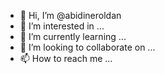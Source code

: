 - 👋 Hi, I’m @abidineroldan
- 👀 I’m interested in ...
- 🌱 I’m currently learning ...
- 💞️ I’m looking to collaborate on ...
- 📫 How to reach me ...

<!---
abidineroldan/abidineroldan is a ✨ special ✨ repository because its `README.md` (this file) appears on your GitHub profile.
You can click the Preview link to take a look at your changes.
--->
